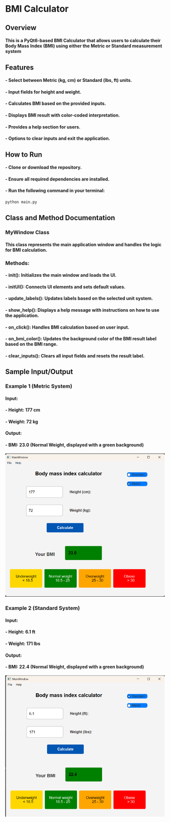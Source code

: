 # BMI Calculator

## Overview
#### This is a PyQt6-based BMI Calculator that allows users to calculate their Body Mass Index (BMI) using either the Metric or Standard measurement system

## Features

#### - Select between Metric (kg, cm) or Standard (lbs, ft) units.
#### - Input fields for height and weight.
#### - Calculates BMI based on the provided inputs.
#### - Displays BMI result with color-coded interpretation.
#### - Provides a help section for users.
#### - Options to clear inputs and exit the application.

## How to Run

#### - Clone or download the repository.
#### - Ensure all required dependencies are installed.
#### - Run the following command in your terminal:
```python
python main.py
```

## Class and Method Documentation

### MyWindow Class

#### This class represents the main application window and handles the logic for BMI calculation.

### Methods:
#### - __init__(): Initializes the main window and loads the UI.
#### - initUI(): Connects UI elements and sets default values.
#### - update_labels(): Updates labels based on the selected unit system.
#### - show_help(): Displays a help message with instructions on how to use the application.
#### - on_click(): Handles BMI calculation based on user input.
#### - on_bmi_color(): Updates the background color of the BMI result label based on the BMI range.
#### - clear_inputs(): Clears all input fields and resets the result label.


## Sample Input/Output
### Example 1 (Metric System)

#### Input:
#### - Height: 177 cm
#### - Weight: 72 kg

#### Output:
#### - BMI: 23.0 (Normal Weight, displayed with a green background)

![example1.png](images%2Fexample1.png)

### Example 2 (Standard System)
#### Input:

#### - Height: 6.1 ft
#### - Weight: 171 lbs

#### Output:
#### - BMI: 22.4 (Normal Weight, displayed with a green background)
![example2.png](images%2Fexample2.png)